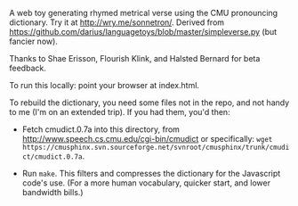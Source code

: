 A web toy generating rhymed metrical verse using the CMU pronouncing
dictionary. Try it at http://wry.me/sonnetron/. Derived from
https://github.com/darius/languagetoys/blob/master/simpleverse.py (but
fancier now).

Thanks to Shae Erisson, Flourish Klink, and Halsted Bernard for beta
feedback.

To run this locally: point your browser at index.html.

To rebuild the dictionary, you need some files not in the repo, and
not handy to me (I'm on an extended trip). If you had them, you'd then:

  * Fetch cmudict.0.7a into this directory, from
    http://www.speech.cs.cmu.edu/cgi-bin/cmudict
    or specifically: `wget https://cmusphinx.svn.sourceforge.net/svnroot/cmusphinx/trunk/cmudict/cmudict.0.7a`.

  * Run `make`. This filters and compresses the dictionary for the
    Javascript code's use. (For a more human vocabulary, quicker start,
    and lower bandwidth bills.)
